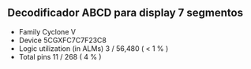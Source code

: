 ## Decodificador ABCD para display 7 segmentos

  - Family Cyclone V
  - Device 5CGXFC7C7F23C8
  - Logic utilization (in ALMs)	3 / 56,480 ( < 1 % )
  - Total pins	11 / 268 ( 4 % )
